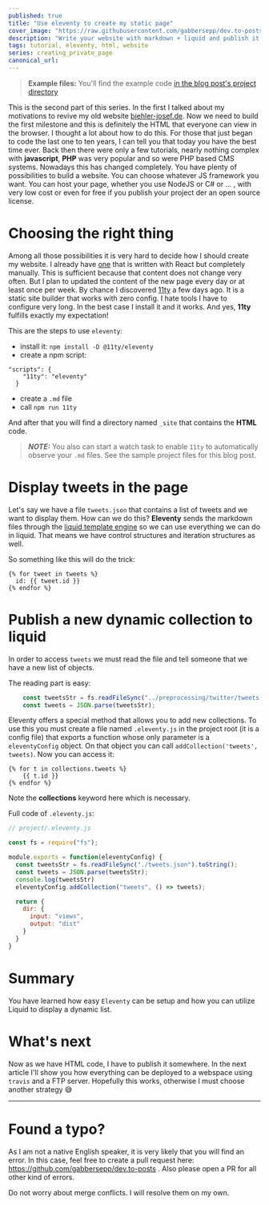 ```yaml
---
published: true
title: "Use eleventy to create my static page"
cover_image: "https://raw.githubusercontent.com/gabbersepp/dev.to-posts/master/blog-posts/eleventy-static-page/assets/header.png"
description: "Write your website with markdown + liquid and publish it as static page. This article shows how I create my page with eleventy"
tags: tutorial, eleventy, html, website
series: creating_private_page
canonical_url:
---
```


>**Example files:** You'll find the example code [in the blog post's project directory](https://github.com/gabbersepp/dev.to-posts/tree/master/blog-posts/eleventy-static-page/project/README.md)

This is the second part of this series. In the first I talked about my motivations to revive my old website [biehler-josef.de](https://biehler-josef.de). Now we need to build the first milestone and this is definitely the HTML that everyone can view in the browser. 
I thought a lot about how to do this. For those that just began to code the last one to ten years, I can tell you that today you have the best time ever. Back then there were only a few tutorials, nearly nothing complex with **javascript**, **PHP** was very popular and so were PHP based CMS systems.
Nowadays this has changed completely. You have plenty of possibilities to build a website. You can choose whatever JS framework you want. You can host your page, whether you use NodeJS or C# or ... , with very low cost or even for free if you publish your project der an open source license.

# Choosing the right thing
Among all those possibilities it is very hard to decide how I should create my website. I already have [one](https://jodekadev.de) that is written with React but completely manually. This is sufficient because that content does not change very often. But I plan to updated the content of the new page every day or at least once per week. 
By chance I discovered [11ty](https://11ty.dev) a few days ago. It is a static site builder that works with zero config. I hate tools I have to configure very long. In the best case I install it and it works. And yes, **11ty** fulfills exactly my expectation!

This are the steps to use `eleventy`:
+ install it: `npm install -D @11ty/eleventy`
+ create a npm script: 
```
"scripts": {
    "11ty": "eleventy"
  }
```
+ create a `.md` file
+ call `npm run 11ty`

And after that you will find a directory named `_site` that contains the **HTML** code.

> **_NOTE:_** You also can start a watch task to enable `11ty` to automatically observe your `.md` files. See the sample project files for this blog post.

# Display tweets in the page
Let's say we have a file `tweets.json` that contains a list of tweets and we want to display them. How can we do this? **Eleventy** sends the markdown files through the [liquid template engine](https://shopify.github.io/liquid/) so we can use everything we can do in liquid. That means we have control structures and iteration structures as well.

So something like this will do the trick:
```
{% for tweet in tweets %}
  id: {{ tweet.id }}
{% endfor %}
```
# Publish a new dynamic collection to liquid
In order to access `tweets` we must read the file and tell someone that we have a new list of objects.

The reading part is easy:
```js
    const tweetsStr = fs.readFileSync("../preprocessing/twitter/tweets.json").toString();
    const tweets = JSON.parse(tweetsStr);
```

Eleventy offers a special method that allows you to add new collections. To use this you must create a file named `.eleventy.js` in the project root (it is a config file) that exports a function whose only parameter is a `eleventyConfig` object.
On that object you can call `addCollection('tweets', tweets)`. Now you can access it:

```
{% for t in collections.tweets %}
    {{ t.id }}
{% endfor %}
```

Note the **collections** keyword here which is necessary.

Full code of `.eleventy.js`:

```js
// project/.eleventy.js

const fs = require("fs");

module.exports = function(eleventyConfig) {
  const tweetsStr = fs.readFileSync("./tweets.json").toString();
  const tweets = JSON.parse(tweetsStr);
  console.log(tweetsStr)
  eleventyConfig.addCollection("tweets", () => tweets);

  return {
    dir: {
      input: "views",
      output: "dist"
    }
  }
}

```

# Summary
You have learned how easy `Eleventy` can be setup and how you can utilize Liquid to display a dynamic list. 

# What's next
Now as we have HTML code, I have to publish it somewhere. In the next article I'll show you how everything can be deployed to a webspace using `travis` and a FTP server. Hopefully this works, otherwise I must choose another strategy :sweat_smile:

----

# Found a typo?
As I am not a native English speaker, it is very likely that you will find an error. In this case, feel free to create a pull request here: https://github.com/gabbersepp/dev.to-posts . Also please open a PR for all other kind of errors.

Do not worry about merge conflicts. I will resolve them on my own. 
